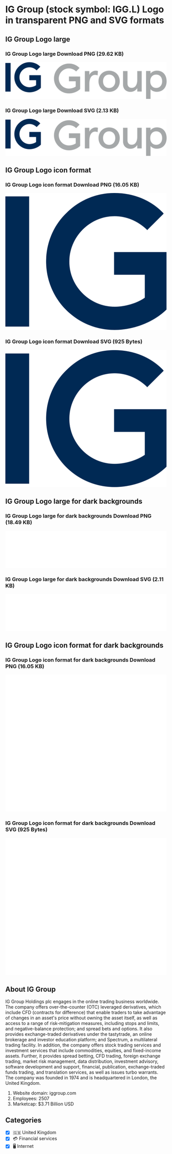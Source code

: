 # IG Group (stock symbol: IGG.L) Logo in transparent PNG and SVG formats

## IG Group Logo large

### IG Group Logo large Download PNG (29.62 KB)

![IG Group Logo large Download PNG (29.62 KB)](/img/orig/IGG.L_BIG-decadc1d.png)

### IG Group Logo large Download SVG (2.13 KB)

![IG Group Logo large Download SVG (2.13 KB)](/img/orig/IGG.L_BIG-3802f7aa.svg)

## IG Group Logo icon format

### IG Group Logo icon format Download PNG (16.05 KB)

![IG Group Logo icon format Download PNG (16.05 KB)](/img/orig/IGG.L-9cb9eb40.png)

### IG Group Logo icon format Download SVG (925 Bytes)

![IG Group Logo icon format Download SVG (925 Bytes)](/img/orig/IGG.L-378c3a42.svg)

## IG Group Logo large for dark backgrounds

### IG Group Logo large for dark backgrounds Download PNG (18.49 KB)

![IG Group Logo large for dark backgrounds Download PNG (18.49 KB)](/img/orig/IGG.L_BIG.D-04ebda04.png)

### IG Group Logo large for dark backgrounds Download SVG (2.11 KB)

![IG Group Logo large for dark backgrounds Download SVG (2.11 KB)](/img/orig/IGG.L_BIG.D-5efc2226.svg)

## IG Group Logo icon format for dark backgrounds

### IG Group Logo icon format for dark backgrounds Download PNG (16.05 KB)

![IG Group Logo icon format for dark backgrounds Download PNG (16.05 KB)](/img/orig/IGG.L.D-adad6333.png)

### IG Group Logo icon format for dark backgrounds Download SVG (925 Bytes)

![IG Group Logo icon format for dark backgrounds Download SVG (925 Bytes)](/img/orig/IGG.L.D-4520e1b5.svg)

## About IG Group

IG Group Holdings plc engages in the online trading business worldwide. The company offers over-the-counter (OTC) leveraged derivatives, which include CFD (contracts for difference) that enable traders to take advantage of changes in an asset's price without owning the asset itself, as well as access to a range of risk-mitigation measures, including stops and limits, and negative-balance protection; and spread bets and options. It also provides exchange-traded derivatives under the tastytrade, an online brokerage and investor education platform; and Spectrum, a multilateral trading facility. In addition, the company offers stock trading services and investment services that include commodities, equities, and fixed-income assets. Further, it provides spread betting, CFD trading, foreign exchange trading, market risk management, data distribution, investment advisory, software development and support, financial, publication, exchange-traded funds trading, and translation services, as well as issues turbo warrants. The company was founded in 1974 and is headquartered in London, the United Kingdom.

1. Website domain: iggroup.com
2. Employees: 2507
3. Marketcap: $3.71 Billion USD


## Categories
- [x] 🇬🇧 United Kingdom
- [x] 💳 Financial services
- [x] 🖥️ Internet
